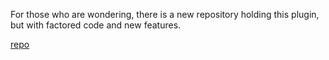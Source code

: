For those who are wondering, there is a new repository holding this plugin, but with factored code and new features.

[repo](https://github.com/7kayoh/discourage)
